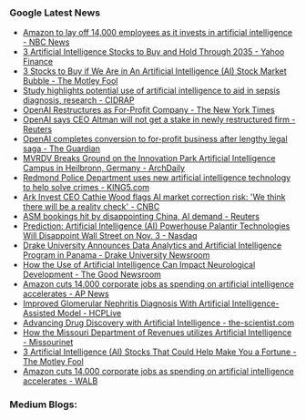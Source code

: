 ### Google Latest News
<!-- GOOGLE-NEWS-CONTENT:START -->

- [Amazon to lay off 14,000 employees as it invests in artificial intelligence - NBC News](https://news.google.com/rss/articles/CBMitwFBVV95cUxPWTk5SGtfeE4yUmFYSUxLM2VOdV80LWZ2VW04OEZ1bnl0Mnh1SnF3VzlGRGIzcl8tZUU5UG9kQnpjUEZ0RXRadDhIUmVjWjRMVHdUUy1CZl9ibUlGRFNmVTd0QUpTT2F4NkR3enA0TmNWUkMwZ3NRb3R2TDJ3OWVvdjgxVUR5Q0o0ODBidVBIb0dlS0tLM01VTmRmbEVSRldKaEQza1lEY1A1enh6YU1xb2JZTDNveE3SAVZBVV95cUxNTHZLTEVKZnFrTmtFTkN5blJYS3kyY1U3bXFrQmZQSnRNbWZvNnN4VHl1N1d2Ymw5MDQ1akVzVVpla0R3U0JZbXhFb1FmUnhKVFhIVUpCZw?oc=5)
- [3 Artificial Intelligence Stocks to Buy and Hold Through 2035 - Yahoo Finance](https://news.google.com/rss/articles/CBMiigFBVV95cUxQVTh0SVhDTWliQlItOEpzS1NOcXR1YTJkUGJualZJcHhBZW5mZE1lckVLeVh2TDBqOG9KMTBUVXFDeDRmZXd0MXVEWVA0WFJhMk9rcjV2ZVQwaWxISzdiYi1BQW5ucEJMNDZvaUtrdkUxazZsZXhwWWVETHFITzhsUk9hRkVIQjZEWWc?oc=5)
- [3 Stocks to Buy if We Are in An Artificial Intelligence (AI) Stock Market Bubble - The Motley Fool](https://news.google.com/rss/articles/CBMimAFBVV95cUxQenFFMk1vM3ZwWHNyTXNsMDd1TUZiWGVXY1V3cDg4Q3kzczYxQVQ4bk1COWttZzNpVm00RTlQQU9NcTRLdVdxb0F6NjFpU0hyc2VFMDlsZFllMkFwX2JPY0F4dVlGWUJOa3VXQWc5dkRsWW1oc3R3dDNSYkZueXRhYlNDSThuWW5rZm4zcG1XcjZPTS1xUi1RNg?oc=5)
- [Study highlights potential use of artificial intelligence to aid in sepsis diagnosis, research - CIDRAP](https://news.google.com/rss/articles/CBMiugFBVV95cUxOU1daT2lNSnpFdGtpSmNCNE9wTWhKMXg0RzU4bW56ZW9fUTctUTJPa0YwS01FVEZjQWlJMm01NW9wQ1lUMmE0NVhiZ05LYXdNem1JS3V0Skd5cGFEdXNlR3ZxY0NraTc3U1VLWG5nS1FGYzV1RHdNSzhqQ0N0Tl9MYmJaTWFpdGtaNWhLNHh0bTY4ZGxXOTIxRXJNOHNTWVZodERQQ0I0SzhISFlhYk9XODllVkJMUmNzWGc?oc=5)
- [OpenAI Restructures as For-Profit Company - The New York Times](https://news.google.com/rss/articles/CBMikgFBVV95cUxNcXBNLVJBUnpEcmpjQWdhZXZqR0x4MG90TUdvc2lUS1JGQUkzblNlQU1aUWtWMjlrWi1DOEw3MHVTOVIzRTBxSVdOV1VaSHgtclVVQUxjRkJKSkowN21hUUN6M2Zzb2hxY2x1eG5HdVVxMG1KVkFBNlBDeEkwVmtMMDQ0dFZSbEhWd1RobV9PVmpQZw?oc=5)
- [OpenAI says CEO Altman will not get a stake in newly restructured firm - Reuters](https://news.google.com/rss/articles/CBMirwFBVV95cUxPSGhBTGJvUnRhLW1pQ3o2TGpMRTFya1pERkpVNjkwWFlkal9KSmhXRUJPLWZQUDFJVEIyQ2ZGcEl5OXpmZXVZMzMyN3ZZTWw0c2hoWFhTOTVsaG5pM3ZZM084S0VlWTlMNFJSZ0N5LW5LR3NiU3dPVUpVMVl5QlZhX2tCS2hOVnI2azk0alNnQjNPMmg5aVhmaUt2QkFXYjd5WkNhbFVyTFE3c2NFTzlN?oc=5)
- [OpenAI completes conversion to for-profit business after lengthy legal saga - The Guardian](https://news.google.com/rss/articles/CBMiigFBVV95cUxNajF4TTcxaXBXYzZBQ3ljT3diRU9KWk50eGRIekJRa0NkREpLTXh6a243blVNZjBBZUpGSFYteHNKcG1pWGhnMk1rbXRfMUw3eTlNQjRrUzVOWUlKRGRwc20ySVhKb2w5TG91WHd1T21OaXd5YWZJTTJKM3V2a3Q1azV4VWNRdUNNV3c?oc=5)
- [MVRDV Breaks Ground on the Innovation Park Artificial Intelligence Campus in Heilbronn, Germany - ArchDaily](https://news.google.com/rss/articles/CBMixwFBVV95cUxPS1ZVUy0yS2dTNklKR3E1V1g5YkhrOVlXaXdLTm8xY2h6Z2tXY0NoWFJna0pyR3dYdi1HSk52M3FmRkp6TnpOUm9FcGFBVGN3ZmRfZEpWZ1V2QUxTcmpSR254Mk5Ib2pmVWpTajZJYnUzdVhRcW1QX1pnWVdncDA3ODFxVVBJczViTDZXNTJUVkFxWGgzbEs4WmxXblgyLUt3TW1sdURpcjNkOVFNZUx3WkFYWDBHLVIybVZqWW8zQmxNTlFYcWZN?oc=5)
- [Redmond Police Department uses new artificial intelligence technology to help solve crimes - KING5.com](https://news.google.com/rss/articles/CBMi6AFBVV95cUxQUE5Qb2RpbVBWRkdna0QyUHVuanEzYVI2RGNuLURDUmVJQnpNT004RHJhcmx6NDluT204NkJ1QUlnOW1uQ0tOSWFOWXc5NGdVYk5uNXRtYmZRUXF5eTR4aXN1ZUVCck5DLVFOSmxxY25Lcmk3V09aV0swLWk3bmk1cldKcnJLQzlCUWc2ekt1NVFvbVQwNTFVXzN4eVMwVWdvRk4zUXNwSFlubk1zRVVjMGVtalBSbmtKNktnU0JvaHl6YmgtZ01lZ2s1ejVKZ2xjMVEzTG1NNHExS3lkZWhKdFdYdWctaU9s?oc=5)
- [Ark Invest CEO Cathie Wood flags AI market correction risk: 'We think there will be a reality check' - CNBC](https://news.google.com/rss/articles/CBMiqAFBVV95cUxNSS1SZTI1elQ0NkRXblFuMkdQeDRzSDUwMHBiUHJqcjlXaExnbXJSWmpHR2prZjNvUjVJbWtkXzd6RUNkTW5pMV9JSkZudVctekgzRjJLTjVlcHZoZy0ydXhnN1BjenhHVGVuOWtIQkRpd1NQQTBmWm9GZFkzWk56T3dkcXlGOWJuV0kxelVHemllLXdQbWtVLXJPYlFjUms0OVBqaHBHSUHSAa4BQVVfeXFMT0k3YXVHTndaOVBtd0ZEcXlFVkZMb1Y2QkNjd1lZWDg4OUVDOTYzTmROck5ORzFQVmdkaVp2ZFNSV1BSV3V4dTB4WUh5MnA1VWR4YUxLWmhuSWI1WlpQVjRUMVBJdHNybTJvblBXX2VmSHN0TERyMGt2WGtoQW9SeWx6WjVBeGEtdXhoREdvVmtqVnJEeUg3cE9lby1VNTRPSm9xZUE1eXRsRU4wem1n?oc=5)
- [ASM bookings hit by disappointing China, AI demand - Reuters](https://news.google.com/rss/articles/CBMirAFBVV95cUxPdHQ1dXVJVGUtOXFrUTdHNWsyajRrbzJIRjRJUXNSZ1RJVU81cHo5TTY3djF0VUJWWE1uTl85S21IcFR5UjBkTzI2VFZnUVdibk5aVEMwNzljV0FLWVFoU1d5R01rbDlBRGxNeTdyNjRaSTktYXo5TlEyWVF5LTNIUW44OVpFbjByTjV4QU1tZU1hS1piRmdSSWdTQzFIbWpMb1Bhb3dIT2JKSEhn?oc=5)
- [Prediction: Artificial Intelligence (AI) Powerhouse Palantir Technologies Will Disappoint Wall Street on Nov. 3 - Nasdaq](https://news.google.com/rss/articles/CBMiugFBVV95cUxPMFR3MWlMcWZ6QlkwSTkwNHNHTUlYNlNPTUVxVmQ1YmFPX0FZeTdiUEYyNFBkRk9zN2ozTFI1UGN2ZDJVSl9hQ2dCcWVJQm1FTzRDMzJJaTBvLXFXbDR4eFN1UG5VY3YtVFFSRFRhT0VFb21ORDRaWUIwdGs3VXd5TzlNcHlGcHh4MFNyTC1MWGF0ME1LSnkwUTJ0MkdTVklscnpIQ1NicE9KeFEwVlA0My1FXy1PVGVJMkE?oc=5)
- [Drake University Announces Data Analytics and Artificial Intelligence Program in Panama - Drake University Newsroom](https://news.google.com/rss/articles/CBMivwFBVV95cUxQWVJGNFZheGNIdDM2NHk3T1ZhT1Z0VDVUdmk2Ync3TzVnQ0o1VEdBZVk5bVp0T0dfQXl3enA3clllVTdZd0Y1N1Nqb3BmZ1RIRjV6M1dSOF9HNXp1TFkyMUVhUnhVRHZrZU9sWXlfYVhPR1JpZlN2VmRDMnhlUW10dC1CYlFMUjFfakRGakMzeFMxTEFoUm5nRkw3UWZiTFQwRG92SVpfNHhnRmt2OGJYczVFemQzUzZCSzZFLU1jbw?oc=5)
- [How the Use of Artificial Intelligence Can Impact Neurological Development - The Good Newsroom](https://news.google.com/rss/articles/CBMipgFBVV95cUxOUlhiR3Y5UlczVmVHTGtQbVRIYUFyNmwyNkZSVk9COVktNUp3MWFaY1RjVTRIc2VtNVJEMm0tQ2h4RTh0YzJfNDNtc0F3ZjREVGRhRGw4SFBHVkQ3Y1VzMjliekcwc20tcER6MWRpOTAwVWIyLWZNV3l3LWdtaXNHeVRLRFg1ZDl2ajlkeU4ybWdnREZUX215UV9takpaU0V3eC1GLU13?oc=5)
- [Amazon cuts 14,000 corporate jobs as spending on artificial intelligence accelerates - AP News](https://news.google.com/rss/articles/CBMiqgFBVV95cUxOSDlKTlJ0ZUpYMm9xVERhWHNNTUFfZWpWdEVCVERYNXZtUjNhcElmaG5BWkRKZjdsR3YxS3FuZGVUUy1tQkR0Si00bWlSV0laVi1OZjJRTDVETzA3WGozZThHd3hQZG9OVTFLZW9DZlk0TmVHYnFwakFLS3dwWXJNaVdLaWVBR3dwWDFvcVpLZlZLdk9HUGJTMGhPcHVZTGk1RVhPQzY0MFZFZw?oc=5)
- [Improved Glomerular Nephritis Diagnosis With Artificial Intelligence-Assisted Model - HCPLive](https://news.google.com/rss/articles/CBMiqwFBVV95cUxPQWJfaHA2elp1ZUFnaThTN3cyOTV2eldsTzd1bzJmUEs5dDdGZXFWSXZuSHFma1JvdkxlT0piV09lcUExTTNHOUp2c3NYYmlWQS02bDh1YmZOek9NTXpPZGd2UFFFSVZXbzd0a0pmbnZBOHpPck9EY0NldkJzeHFsQ1BqNjdzWVIxSGszOWRUcDJLcFJCQ3p6RkRodDJQQ3RyMEpMOGpVUlFlQmM?oc=5)
- [Advancing Drug Discovery with Artificial Intelligence - the-scientist.com](https://news.google.com/rss/articles/CBMikwFBVV95cUxQenB1bzFzRnFBN2Vmem5FZ3VMZjRnamszanNYcjdINW9jamJMdkhPVWQ4R2tUMlRsc2NZdkdXbUZhRTVNRVd1QUJ3Z3duNzBpSEJQWmE1RldYLXZsdTQxSy11cGRHTE4wZHQyNXNfMnhDSFpvM0lUUWRSbU5pNi1Gd3dUVURWNUFaaXF0b0d5MkZqb0E?oc=5)
- [How the Missouri Department of Revenues utilizes Artificial Intelligence - Missourinet](https://news.google.com/rss/articles/CBMisgFBVV95cUxQRzdyVkotbi1mTVVQLVpiVTg0dzkzSi1fY1NQekE3WjR1b2hzMVVhZ3FNNE1FdmlNdG1yc1pOU2FsdjdodUJ6b2dWZlJ1MzZ6ZXFuSW5lRXF1bm1UWmJyM0ExbE5yTnNJb05TVGM3V1BTczF6emR1N3NMLU8temFrMzlLaTVUcVlZR3lUZm5rLWVSWXZITXhqbGg2Y3B4Wi1RTjJjVm9LTzJBam11VjQwV2FR?oc=5)
- [3 Artificial Intelligence (AI) Stocks That Could Help Make You a Fortune - The Motley Fool](https://news.google.com/rss/articles/CBMikwFBVV95cUxQdU1ILTk2aG1MRDVpTFl1X3JNNko3SHM2Q0VHQndGbVpEaWJPTWFUSjBkZXRZaHZJZXZ1czFhc1VjbG81WTRXaG5nUndSeUxlSmF4bzhrLTFaSVc1Q05YSU5oVXNWb09XM0h6OUd2ekJGd3pnQUtPa1VkLUpCWXhuQVpENURwUm5rcnRTeEJzZEVoRGs?oc=5)
- [Amazon cuts 14,000 corporate jobs as spending on artificial intelligence accelerates - WALB](https://news.google.com/rss/articles/CBMirwFBVV95cUxOcUJYZGFjc29XZW5FSVg2R01iMnQwN0JWUUZXOVdtREJLZ1pwMHNJbW1IT05jMXRFTEZ5a1FmamZYcVI2dF9jU1lLN3hudkZzUmxQT2VOWXBaNGFlaXB3V0FhQWd6TnNXbFBrTTd1TUtLZ1BuT1ZYVjhVd3BYT3JMY0c1UjktYkdSQWZCMlpuTjE3VGdxTW5CN2FRNGh6V0hGMFZyS2oyZW5RWVlEU1hF?oc=5)<!-- GOOGLE-NEWS-CONTENT:END -->

### Medium Blogs:
<!-- MEDIUM-CONTENT:START -->

<!-- MEDIUM-CONTENT:END -->
